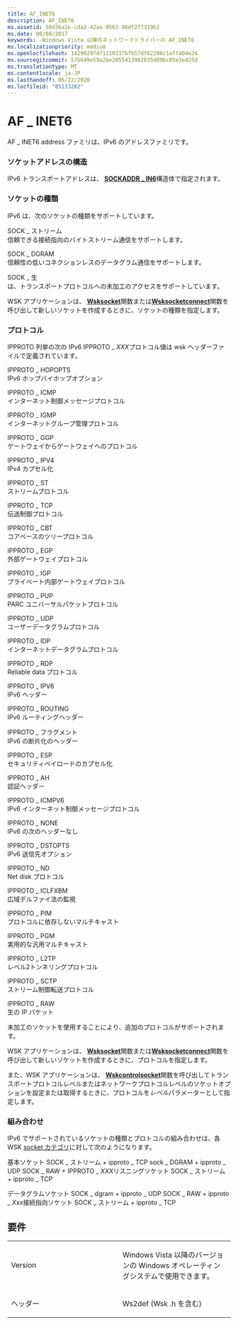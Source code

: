 ```yaml
---
title: AF_INET6
description: AF_INET6
ms.assetid: 58d36a1e-cda2-42aa-9563-96df2f7319b2
ms.date: 08/08/2017
keywords: -Windows Vista 以降のネットワークドライバーの AF_INET6
ms.localizationpriority: medium
ms.openlocfilehash: 142902974f1210337bfb57df62206c1aff404e24
ms.sourcegitcommit: 57b649e59a2be2055413982035d89bc85e3e425d
ms.translationtype: MT
ms.contentlocale: ja-JP
ms.lasthandoff: 06/22/2020
ms.locfileid: "85133282"
---
```

# <a name="af_inet6"></a>AF \_ INET6


AF \_ INET6 address ファミリは、IPv6 のアドレスファミリです。

### <a name="socket-address-structure"></a>ソケットアドレスの構造

IPv6 トランスポートアドレスは、 [**SOCKADDR \_ IN6**](https://docs.microsoft.com/windows/win32/api/ws2ipdef/ns-ws2ipdef-sockaddr_in6_lh)構造体で指定されます。

### <a name="socket-types"></a>ソケットの種類

IPv6 は、次のソケットの種類をサポートしています。

<a href="" id="sock-stream"></a>SOCK \_ ストリーム  
信頼できる接続指向のバイトストリーム通信をサポートします。

<a href="" id="sock-dgram"></a>SOCK \_ DGRAM  
信頼性の低いコネクションレスのデータグラム通信をサポートします。

<a href="" id="sock-raw"></a>SOCK \_ 生  
は、トランスポートプロトコルへの未加工のアクセスをサポートしています。

WSK アプリケーションは、 [**Wsksocket**](https://docs.microsoft.com/windows-hardware/drivers/ddi/wsk/nc-wsk-pfn_wsk_socket)関数または[**Wsksocketconnect**](https://docs.microsoft.com/windows-hardware/drivers/ddi/wsk/nc-wsk-pfn_wsk_socket_connect)関数を呼び出して新しいソケットを作成するときに、ソケットの種類を指定します。

### <a name="protocols"></a>プロトコル

IPPROTO 列挙の次の IPv6 IPPROTO \_ *XXX*プロトコル値は wsk ヘッダーファイルで定義されています。

<a href="" id="ipproto-hopopts"></a>IPPROTO \_ HOPOPTS  
IPv6 ホップバイホップオプション

<a href="" id="ipproto-icmp"></a>IPPROTO \_ ICMP  
インターネット制御メッセージプロトコル

<a href="" id="ipproto-igmp"></a>IPPROTO \_ IGMP  
インターネットグループ管理プロトコル

<a href="" id="ipproto-ggp"></a>IPPROTO \_ GGP  
ゲートウェイからゲートウェイへのプロトコル

<a href="" id="ipproto-ipv4"></a>IPPROTO \_ IPV4  
IPv4 カプセル化

<a href="" id="ipproto-st"></a>IPPROTO \_ ST  
ストリームプロトコル

<a href="" id="ipproto-tcp"></a>IPPROTO \_ TCP  
伝送制御プロトコル

<a href="" id="ipproto-cbt"></a>IPPROTO \_ CBT  
コアベースのツリープロトコル

<a href="" id="ipproto-egp"></a>IPPROTO \_ EGP  
外部ゲートウェイプロトコル

<a href="" id="ipproto-igp"></a>IPPROTO \_ IGP  
プライベート内部ゲートウェイプロトコル

<a href="" id="ipproto-pup"></a>IPPROTO \_ PUP  
PARC ユニバーサルパケットプロトコル

<a href="" id="ipproto-udp"></a>IPPROTO \_ UDP  
ユーザーデータグラムプロトコル

<a href="" id="ipproto-idp"></a>IPPROTO \_ IDP  
インターネットデータグラムプロトコル

<a href="" id="ipproto-rdp"></a>IPPROTO \_ RDP  
Reliable data プロトコル

<a href="" id="ipproto-ipv6"></a>IPPROTO \_ IPV6  
IPv6 ヘッダー

<a href="" id="ipproto-routing"></a>IPPROTO \_ ROUTING  
IPv6 ルーティングヘッダー

<a href="" id="ipproto-fragment"></a>IPPROTO \_ フラグメント  
IPv6 の断片化のヘッダー

<a href="" id="ipproto-esp"></a>IPPROTO \_ ESP  
セキュリティペイロードのカプセル化

<a href="" id="ipproto-ah"></a>IPPROTO \_ AH  
認証ヘッダー

<a href="" id="ipproto-icmpv6"></a>IPPROTO \_ ICMPV6  
IPv6 インターネット制御メッセージプロトコル

<a href="" id="ipproto-none"></a>IPPROTO \_ NONE  
IPv6 の次のヘッダーなし

<a href="" id="ipproto-dstopts"></a>IPPROTO \_ DSTOPTS  
IPv6 送信先オプション

<a href="" id="ipproto-nd"></a>IPPROTO \_ ND  
Net disk プロトコル

<a href="" id="ipproto-iclfxbm"></a>IPPROTO \_ ICLFXBM  
広域デルファイ法の監視

<a href="" id="ipproto-pim"></a>IPPROTO \_ PIM  
プロトコルに依存しないマルチキャスト

<a href="" id="ipproto-pgm"></a>IPPROTO \_ PGM  
実用的な汎用マルチキャスト

<a href="" id="ipproto-l2tp"></a>IPPROTO \_ L2TP  
レベル2トンネリングプロトコル

<a href="" id="ipproto-sctp"></a>IPPROTO \_ SCTP  
ストリーム制御転送プロトコル

<a href="" id="ipproto-raw"></a>IPPROTO \_ RAW  
生の IP パケット

未加工のソケットを使用することにより、追加のプロトコルがサポートされます。

WSK アプリケーションは、 [**Wsksocket**](https://docs.microsoft.com/windows-hardware/drivers/ddi/wsk/nc-wsk-pfn_wsk_socket)関数または[**Wsksocketconnect**](https://docs.microsoft.com/windows-hardware/drivers/ddi/wsk/nc-wsk-pfn_wsk_socket_connect)関数を呼び出して新しいソケットを作成するときに、プロトコルを指定します。

また、WSK アプリケーションは、 [**Wskcontrolsocket**](https://docs.microsoft.com/windows-hardware/drivers/ddi/wsk/nc-wsk-pfn_wsk_control_socket)関数を呼び出してトランスポートプロトコルレベルまたはネットワークプロトコルレベルのソケットオプションを設定または取得するときに、プロトコルを*レベル*パラメーターとして指定します。

### <a name="combinations"></a>組み合わせ

IPv6 でサポートされているソケットの種類とプロトコルの組み合わせは、各 WSK [socket カテゴリ](https://docs.microsoft.com/windows-hardware/drivers/network/winsock-kernel-socket-categories)に対して次のようになります。

基本ソケット SOCK \_ ストリーム + ipproto \_ TCP sock \_ DGRAM + ipproto \_ UDP SOCK \_ RAW + IPPROTO \_ *XXX*リスニングソケット SOCK \_ ストリーム + ipproto \_ TCP

データグラムソケット SOCK \_ dgram + ipproto \_ UDP SOCK \_ RAW + ipproto \_ *Xxx*接続指向ソケット SOCK \_ ストリーム + ipproto \_ TCP

<a name="requirements"></a>要件
------------

<table>
<colgroup>
<col width="50%" />
<col width="50%" />
</colgroup>
<tbody>
<tr class="odd">
<td><p>Version</p></td>
<td><p>Windows Vista 以降のバージョンの Windows オペレーティングシステムで使用できます。</p></td>
</tr>
<tr class="even">
<td><p>ヘッダー</p></td>
<td>Ws2def (Wsk .h を含む)</td>
</tr>
</tbody>
</table>

 

 





